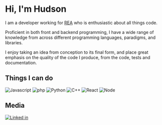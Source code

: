 # Hi, I'm Hudson

I am a developer working for [REA](https://www.rea-group.com/) who is enthusiastic about all things code.

Proficient in both front and backend programming, I have a wide range of knowledge from across different programming languages, paradigms, and libraries.

I enjoy taking an idea from conception to its final form, and place great emphasis on the quality of the code I produce, from the code, tests and documentation.

## Things I can do

![Javascript](https://img.shields.io/static/v1?label=%20&message=Javascript&color=edd926&style=for-the-badge&logo=javascript&logoColor=white)
![php](https://img.shields.io/static/v1?label=%20&message=PHP&color=7579aa&style=for-the-badge&logo=php&logoColor=white)
![Python](https://img.shields.io/static/v1?label=%20&message=Python&color=f2cd5b&style=for-the-badge&logo=python&logoColor=white)
![C++](https://img.shields.io/static/v1?label=%20&message=C%2B%2B&color=6587b9&style=for-the-badge&logo=c%2B%2B&logoColor=white)
![React](https://img.shields.io/static/v1?label=%20&message=react&color=5ed1f3&style=for-the-badge&logo=react&logoColor=white)
![Node](https://img.shields.io/static/v1?label=%20&message=node.js&color=779f62&style=for-the-badge&logo=node.js&logoColor=white)

## Media

[![Linked in](https://img.shields.io/badge/linkedin-%230077B5.svg?&style=for-the-badge&logo=linkedin&logoColor=white)](https://www.linkedin.com/in/hudson-cassidy/)
